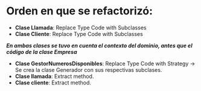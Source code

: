# Orden en que se refactorizó:
- **Clase Llamada**: Replace Type Code with Subclasses
- **Clase Cliente**: Replace Type Code with Subclasses

***En ambas clases se tuvo en cuenta el contexto del dominio, antes que el código de la clase Empresa***

- **Clase GestorNumerosDisponibles**: Replace Type Code with Strategy -> Se crea la clase Generador con sus respectivas subclases.
- **Clase llamada**: Extract method.
- **Clase cliente**: Extract method.
